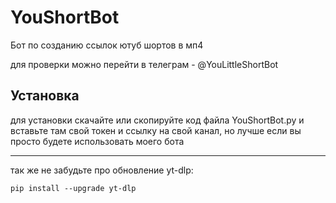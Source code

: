 # YouShortBot
Бот по созданию ссылок ютуб шортов в мп4


для проверки можно перейти в телеграм - @YouLittleShortBot

Установка
---
для установки скачайте или скопируйте код файла YouShortBot.py и вставьте там свой токен и ссылку на свой канал, но лучше если вы просто будете использовать моего бота


---

так же не забудьте про обновление yt-dlp:

``pip install --upgrade yt-dlp``
